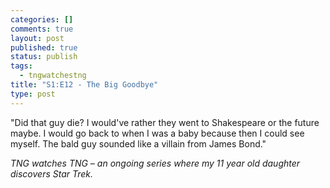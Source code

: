 ```yaml
--- 
categories: []
comments: true
layout: post
published: true
status: publish
tags: 
  - tngwatchestng
title: "S1:E12 - The Big Goodbye"
type: post
---
```

"Did that guy die? I would've rather they went to Shakespeare or the future maybe. I would go back to when I was a baby because then I could see myself. The bald guy sounded like a villain from James Bond."

<div>

<em>TNG watches TNG – an ongoing series where my 11 year old daughter discovers Star Trek.</em>

</div>
